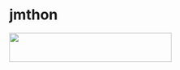 # jmthon

<p align="left"><a href="https://heroku.com/deploy?template=https://github.com/eric-hack1/roz"> <img src="https://img.shields.io/badge/Deploy%20To%20Heroku-purple?style=for-the-badge&logo=heroku" width="320" height="58.45"/></a></p>
